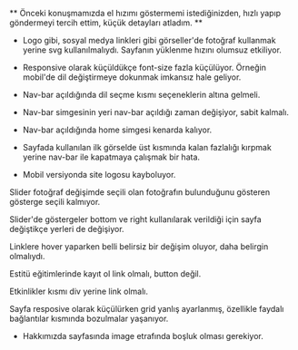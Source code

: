 ** Önceki konuşmamızda el hızımı göstermemi istediğinizden, hızlı yapıp göndermeyi tercih ettim, küçük detayları atladım. **

* Logo gibi, sosyal medya linkleri gibi görseller'de fotoğraf kullanmak yerine svg kullanılmalıydı. Sayfanın yüklenme hızını olumsuz etkiliyor.

* Responsive olarak küçüldükçe font-size fazla küçülüyor. Örneğin mobil'de dil değiştirmeye dokunmak imkansız hale geliyor.

* Nav-bar açıldığında dil seçme kısmı seçeneklerin altına gelmeli.

* Nav-bar simgesinin yeri nav-bar açıldığı zaman değişiyor, sabit kalmalı.

* Nav-bar açıldığında home simgesi kenarda kalıyor.

* Sayfada kullanılan ilk görselde üst kısmında kalan fazlalığı kırpmak yerine nav-bar ile kapatmaya çalışmak bir hata.

* Mobil versiyonda site logosu kayboluyor.

Slider fotoğraf değişimde seçili olan fotoğrafın bulunduğunu gösteren gösterge seçili kalmıyor.

Slider'de göstergeler bottom ve right kullanılarak verildiği için sayfa değiştikçe yerleri de değişiyor.

Linklere hover yaparken belli belirsiz bir değişim oluyor, daha belirgin olmalıydı.

Estitü eğitimlerinde kayıt ol link olmalı, button değil.

Etkinlikler kısmı div yerine link olmalı.

Sayfa resposive olarak küçülürken grid yanlış ayarlanmış, özellikle faydalı bağlantılar kısmında bozulmalar yaşanıyor.

* Hakkımızda sayfasında image etrafında boşluk olması gerekiyor.
